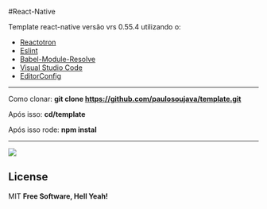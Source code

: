#React-Native 

Template  react-native versão vrs 0.55.4 utilizando o:


  - [Reactotron](https://github.com/infinitered/reactotron)
  - [Eslint](https://gist.github.com/diego3g/fdc8dc51fd60b88e2e3611fb1b59d380)
  - [Babel-Module-Resolve](https://github.com/tleunen/babel-plugin-module-resolver)
  - [Visual Studio Code](https://code.visualstudio.com/)
  - [EditorConfig](https://editorconfig.org/)
 --- 
Como clonar:
**git clone https://github.com/paulosoujava/template.git**

Após isso:
**cd/template**

Após isso rode:
**npm instal**

---

![](https://png.icons8.com/ios/1600/react-native-filled.png)
    
License
----

MIT
**Free Software, Hell Yeah!**
